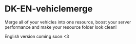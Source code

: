 # DK-EN-vehiclemerge

Merge all of your vehicles into one resource, boost your server performance and make your resource folder look clean!

English version coming soon <3

